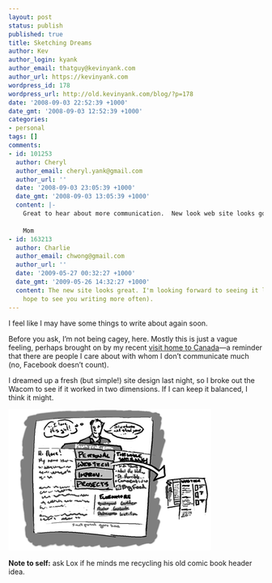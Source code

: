 ```yaml
---
layout: post
status: publish
published: true
title: Sketching Dreams
author: Kev
author_login: kyank
author_email: thatguy@kevinyank.com
author_url: https://kevinyank.com
wordpress_id: 178
wordpress_url: http://old.kevinyank.com/blog/?p=178
date: '2008-09-03 22:52:39 +1000'
date_gmt: '2008-09-03 12:52:39 +1000'
categories:
- personal
tags: []
comments:
- id: 101253
  author: Cheryl
  author_email: cheryl.yank@gmail.com
  author_url: ''
  date: '2008-09-03 23:05:39 +1000'
  date_gmt: '2008-09-03 13:05:39 +1000'
  content: |-
    Great to hear about more communication.  New look web site looks good.

    Mom
- id: 163213
  author: Charlie
  author_email: chwong@gmail.com
  author_url: ''
  date: '2009-05-27 00:32:27 +1000'
  date_gmt: '2009-05-26 14:32:27 +1000'
  content: The new site looks great. I'm looking forward to seeing it live! (And I
    hope to see you writing more often).
---
```

<p>I feel like I may have some things to write about again soon.</p>
<p>Before you ask, I’m not being cagey, here. Mostly this is just a vague feeling, perhaps brought on by my recent <a href="https://flickr.com/photos/sentience/sets/72157606724922524/">visit home to Canada</a>—a reminder that there are people I care about with whom I don’t communicate much (no, Facebook doesn’t count).</p>
<p>I dreamed up a fresh (but simple!) site design last night, so I broke out the Wacom to see if it worked in two dimensions. If I can keep it balanced, I think it might.</p>
<p><a href="/assets/wp-content/uploads/2008/09/redesignsketch.png"><img src="/assets/wp-content/uploads/2008/09/redesignsketch-small.png" alt="redesignsketch_small.png" border="0" width="400" height="279" /></a></p>
<p><strong>Note to self:</strong> ask Lox if he minds me recycling his old comic book header idea.</p>

